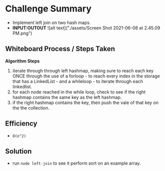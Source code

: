 # Challenge Summary

- Implement left join on two hash maps.
- **INPUT:OUTOUT**
  ![alt text]("./assets/Screen Shot 2021-06-08 at 2.45.09 PM.png")

## Whiteboard Process / Steps Taken

**Algorithm Steps**

1. iterate through through left hashmap, making sure to reach each key ONCE through the use of a forloop - to reach every index in the storage that has a LinkedList - and a whileloop - to iterate through each linkedlist.
2. for each node reached in the while loop, check to see if the right hashmap contains the same key as the left hashmap.
3. if the right hashmap contains the key, then push the vale of that key on the the collection.

## Efficiency

- `O(n^2)`

## Solution

- run `node left-join` to see it perform sort on an example array.

